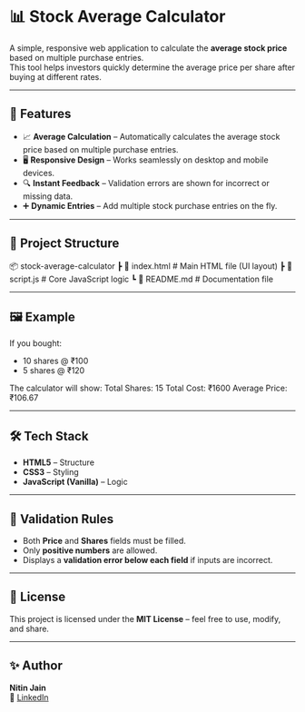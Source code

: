 # 📊 Stock Average Calculator

A simple, responsive web application to calculate the **average stock price** based on multiple purchase entries.  
This tool helps investors quickly determine the average price per share after buying at different rates.

---

## 🚀 Features
- 📈 **Average Calculation** – Automatically calculates the average stock price based on multiple purchase entries.
- 🖥️ **Responsive Design** – Works seamlessly on desktop and mobile devices.
- 🔍 **Instant Feedback** – Validation errors are shown for incorrect or missing data.
- ➕ **Dynamic Entries** – Add multiple stock purchase entries on the fly.

---

## 📂 Project Structure

📦 stock-average-calculator
┣ 📜 index.html # Main HTML file (UI layout)
┣ 📜 script.js # Core JavaScript logic
┗ 📜 README.md # Documentation file


---

## 🖼 Example
If you bought:
- 10 shares @ ₹100  
- 5 shares @ ₹120  

The calculator will show:
Total Shares: 15
Total Cost: ₹1600
Average Price: ₹106.67

---

## 🛠 Tech Stack
- **HTML5** – Structure  
- **CSS3** – Styling  
- **JavaScript (Vanilla)** – Logic  

---

## 📌 Validation Rules
- Both **Price** and **Shares** fields must be filled.  
- Only **positive numbers** are allowed.  
- Displays a **validation error below each field** if inputs are incorrect.  

---

## 📄 License
This project is licensed under the **MIT License** – feel free to use, modify, and share.

---

## ✨ Author
**Nitin Jain**  
💼 [LinkedIn](https://www.linkedin.com/in/nitin-r-9733n/) 
